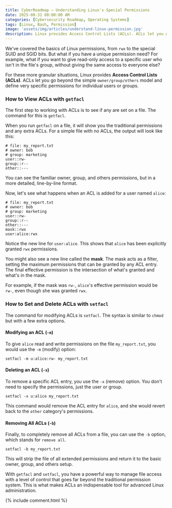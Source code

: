 ```yaml
---
title: CyberRoadmap — Understanding Linux's Special Permissions
date: 2025-08-31 08:00:00 AM
categories: [Cybersecurity Roadmap, Operating Systems]
tags: [Linux, Bash, Permission]
image: 'assets/img/articles/understand-linux-permission.jpg'
description: Linux provides Access Control Lists (ACLs). ACLs let you go beyond the simple `owner/group/others` model and define very specific permissions for individual users or groups.
---
```


We've covered the basics of Linux permissions, from `rwx` to the special SUID and SGID bits. But what if you have a unique permission need? For example, what if you want to give read-only access to a specific user who isn't in the file's group, without giving the same access to everyone else?

For these more granular situations, Linux provides **Access Control Lists (ACLs)**. ACLs let you go beyond the simple `owner/group/others` model and define very specific permissions for individual users or groups.

### How to View ACLs with `getfacl`

The first step to working with ACLs is to see if any are set on a file. The command for this is `getfacl`.

When you run `getfacl` on a file, it will show you the traditional permissions and any extra ACLs. For a simple file with no ACLs, the output will look like this:

```
# file: my_report.txt
# owner: bob
# group: marketing
user::rw-
group::r--
other::---
```

You can see the familiar owner, group, and others permissions, but in a more detailed, line-by-line format.

Now, let's see what happens when an ACL is added for a user named `alice`:

```
# file: my_report.txt
# owner: bob
# group: marketing
user::rw-
group::r--
other::---
mask::rwx
user:alice:rwx
```

Notice the new line for `user:alice`. This shows that `alice` has been explicitly granted `rwx` permissions.

You might also see a new line called the **mask**. The mask acts as a filter, setting the maximum permissions that can be granted by any ACL entry. The final effective permission is the intersection of what's granted and what's in the mask.

For example, if the mask was `rw-`, `alice`'s effective permission would be `rw-`, even though she was granted `rwx`.

### How to Set and Delete ACLs with `setfacl`

The command for modifying ACLs is `setfacl`. The syntax is similar to `chmod` but with a few extra options.

#### Modifying an ACL (`-m`)

To give `alice` read and write permissions on the file `my_report.txt`, you would use the `-m` (modify) option:

```
setfacl -m u:alice:rw- my_report.txt
```

#### Deleting an ACL (`-x`)

To remove a specific ACL entry, you use the `-x` (remove) option. You don't need to specify the permissions, just the user or group.

```
setfacl -x u:alice my_report.txt
```

This command would remove the ACL entry for `alice`, and she would revert back to the `other` category's permissions.

#### Removing All ACLs (`-b`)

Finally, to completely remove all ACLs from a file, you can use the `-b` option, which stands for `remove all`.

```
setfacl -b my_report.txt
```

This will strip the file of all extended permissions and return it to the basic owner, group, and others setup.

With `getfacl` and `setfacl`, you have a powerful way to manage file access with a level of control that goes far beyond the traditional permission system. This is what makes ACLs an indispensable tool for advanced Linux administration.

{% include comment.html %}